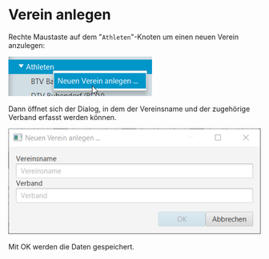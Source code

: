# Verein anlegen

Rechte Maustaste auf dem "`Athleten`"-Knoten um einen neuen Verein anzulegen:

![](../.gitbook/assets/verein-anlegen.png)

Dann öffnet sich der Dialog, in dem der Vereinsname und der zugehörige Verband erfasst werden können.

![](../.gitbook/assets/verein-anlegen-dlg.png)

Mit OK werden die Daten gespeichert.

